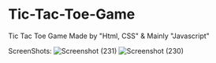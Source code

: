 # Tic-Tac-Toe-Game
Tic Tac Toe Game Made by "Html, CSS" &amp; Mainly "Javascript"

ScreenShots:
![Screenshot (231)](https://user-images.githubusercontent.com/52501040/175788382-0ce7c0c9-a623-47d2-a951-1b5a0615117e.png)
![Screenshot (230)](https://user-images.githubusercontent.com/52501040/175788387-86547473-2bf5-43fe-9cd1-f586bed12e84.png)
